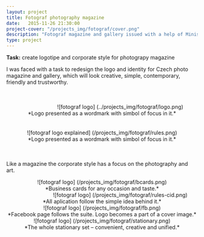 ```yaml
---
layout: project
title: Fotograf photography magazine
date:   2015-11-26 21:30:00
project-cover: "/projects_img/fotograf/cover.png"
description: "Fotograf magazine and gallery issued with a help of Ministers of Culture of Czech Republic."
type: project
---
```


**Task:** create logotipe and corporate style for photograpy magazine
</br>

I was faced with a task to redesign the logo and identity for Czech photo magazine and gallery, which will look creative, simple, contemporary, friendly and trustworthy.
</br>
</br>
</br>
<center style="width:600px; margin: 0 auto;">![fotograf logo] (../projects_img/fotograf/logo.png)</center>

<center>*Logo presented as a wordmark with simbol of focus in it.*</center>
</br>
</br>

<center style="width:500px; margin: 0 auto;">![fotograf logo explained] (/projects_img/fotograf/rules.png)</center>

<center>*Logo presented as a wordmark with simbol of focus in it.*</center>

</br>
</br>

Like a magazine the corporate style has a focus on the photography and art.

<center>![fotograf logo] (/projects_img/fotograf/bcards.png)</center>

<center>*Business cards for any occasion and taste.*</center>

<center style="width:600px;">![fotograf logo] (/projects_img/fotograf/rules-cid.png)</center>

<center>*All aplication follow the simple idea behind it.*</center>

<center>![fotograf logo] (/projects_img/fotograf/fb.png)</center>

<center>*Facebook page follows the suite. Logo becomes a part of a cover image.*</center>


<center>![fotograf logo] (/projects_img/fotograf/stationary.png)</center>

<center>*The whole stationary set – convenient, creative and unified.*</center>








